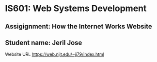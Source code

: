 # IS601: Web Systems Development
## Assigignment: How the Internet Works Website
## Student name: Jeril Jose
Website URL
https://web.njit.edu/~jj79/index.html
